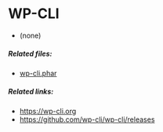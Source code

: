 # WP-CLI

<ul>
<li>(none)</li>
</ul>

<h5>Related files:</h5>

<ul>
<li><a href="wp-cli.phar">wp-cli.phar</a></li>
</ul>

<h5>Related links:</h5>

* https://wp-cli.org
* https://github.com/wp-cli/wp-cli/releases
